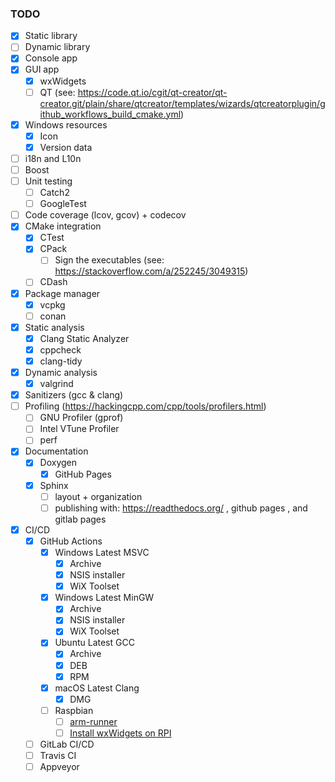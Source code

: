 ### TODO

- [x] Static library
- [ ] Dynamic library
- [x] Console app
- [x] GUI app
  - [x] wxWidgets
  - [ ] QT (see: https://code.qt.io/cgit/qt-creator/qt-creator.git/plain/share/qtcreator/templates/wizards/qtcreatorplugin/github_workflows_build_cmake.yml)
- [x] Windows resources
  - [x] Icon
  - [x] Version data
- [ ] i18n and L10n
- [ ] Boost
- [ ] Unit testing
  - [ ] Catch2
  - [ ] GoogleTest
- [ ] Code coverage (lcov, gcov) + codecov
- [x] CMake integration
  - [x] CTest
  - [x] CPack
    - [ ] Sign the executables (see: https://stackoverflow.com/a/252245/3049315)
  - [ ] CDash
- [x] Package manager
  - [x] vcpkg
  - [ ] conan
- [x] Static analysis
  - [x] Clang Static Analyzer
  - [x] cppcheck
  - [x] clang-tidy
- [x] Dynamic analysis
  - [x] valgrind
- [x] Sanitizers (gcc & clang)
- [ ] Profiling (https://hackingcpp.com/cpp/tools/profilers.html)
  - [ ] GNU Profiler (gprof)
  - [ ] Intel VTune Profiler
  - [ ] perf
- [x] Documentation
  - [x] Doxygen
    - [x] GitHub Pages
  - [x] Sphinx
    - [ ] layout + organization
    - [ ] publishing with: https://readthedocs.org/ , github pages , and gitlab pages
- [x] CI/CD
  - [x] GitHub Actions
    - [x] Windows Latest MSVC
      - [x] Archive
      - [x] NSIS installer
      - [x] WiX Toolset
    - [x] Windows Latest MinGW
      - [x] Archive
      - [x] NSIS installer
      - [x] WiX Toolset
    - [x] Ubuntu Latest GCC
      - [x] Archive
      - [x] DEB
      - [x] RPM
    - [x] macOS Latest Clang
      - [x] DMG
    - [ ] Raspbian
      - [ ] [arm-runner](https://github.com/marketplace/actions/arm-runner)
      - [ ] [Install wxWidgets on RPI](https://yasriady.blogspot.com/2015/10/how-to-build-wxwidgets-for-raspberry-pi.html)
  - [ ] GitLab CI/CD
  - [ ] Travis CI
  - [ ] Appveyor
